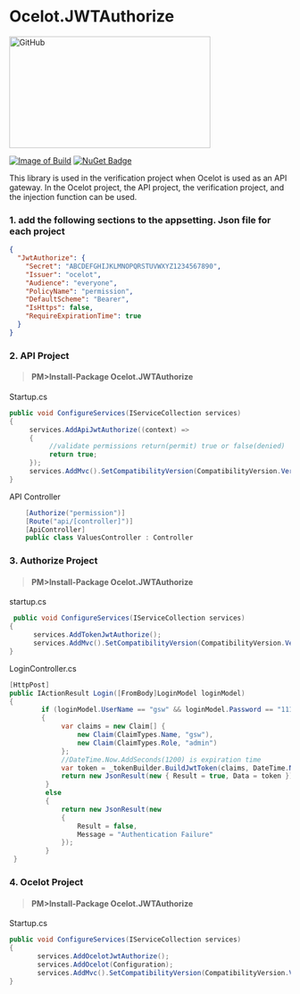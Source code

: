 # Ocelot.JWTAuthorize
<img src="https://github.com/axzxs2001/Ocelot.JWTAuthorize/blob/master/Ocelot.JWTAuthorize/Ocelot.JWTAuthorize/githublogo.png" alt="GitHub" title="Ocelot.JwtAuthorize" width="360" height="200" />

[![Image of Build](https://img.shields.io/npm/l/express.svg)](https://github.com/axzxs2001/Ocelot.JWTAuthorize/blob/master/LICENSE)
[![NuGet Badge](https://buildstats.info/nuget/Ocelot.JwtAuthorize)](https://www.nuget.org/packages/Ocelot.JwtAuthorize/)


This library is used in the verification project when Ocelot is used as an API gateway. In the Ocelot project, the API project, the verification project, and the injection function can be used.


### 1. add the following sections to the appsetting. Json file for each project
```json
{
  "JwtAuthorize": {  
    "Secret": "ABCDEFGHIJKLMNOPQRSTUVWXYZ1234567890",
    "Issuer": "ocelot",
    "Audience": "everyone",
    "PolicyName": "permission",
    "DefaultScheme": "Bearer",
    "IsHttps": false,
    "RequireExpirationTime": true
  }
}
```

### 2. API Project 

>#### PM>Install-Package Ocelot.JWTAuthorize
Startup.cs
```c#
public void ConfigureServices(IServiceCollection services)
{
     services.AddApiJwtAuthorize((context) =>
     {
          //validate permissions return(permit) true or false(denied)
          return true;
     });
     services.AddMvc().SetCompatibilityVersion(CompatibilityVersion.Version_2_1);
}
```
API Controller
```C#
    [Authorize("permission")]
    [Route("api/[controller]")]
    [ApiController]
    public class ValuesController : Controller
```
### 3. Authorize Project

>#### PM>Install-Package Ocelot.JWTAuthorize
startup.cs
```C#
 public void ConfigureServices(IServiceCollection services)
{
      services.AddTokenJwtAuthorize();
      services.AddMvc().SetCompatibilityVersion(CompatibilityVersion.Version_2_1);
}
```
LoginController.cs
```C#
[HttpPost]
public IActionResult Login([FromBody]LoginModel loginModel)
{        
        if (loginModel.UserName == "gsw" && loginModel.Password == "111111")
        {
             var claims = new Claim[] {
                 new Claim(ClaimTypes.Name, "gsw"),
                 new Claim(ClaimTypes.Role, "admin")                  
             };     
             //DateTime.Now.AddSeconds(1200) is expiration time
             var token = _tokenBuilder.BuildJwtToken(claims, DateTime.Now.AddSeconds(1200));      
             return new JsonResult(new { Result = true, Data = token });
         }
         else
         {
             return new JsonResult(new
             {
                 Result = false,
                 Message = "Authentication Failure"
             });
         }
 }
```

### 4. Ocelot Project

>#### PM>Install-Package Ocelot.JWTAuthorize
Startup.cs
```C#
public void ConfigureServices(IServiceCollection services)
{
       services.AddOcelotJwtAuthorize();
       services.AddOcelot(Configuration);
       services.AddMvc().SetCompatibilityVersion(CompatibilityVersion.Version_2_1);
}
```
